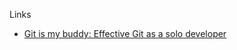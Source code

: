 Links 

- [ Git is my buddy: Effective Git as a solo developer](https://mikkel.ca/blog/git-is-my-buddy-effective-solo-developer/)